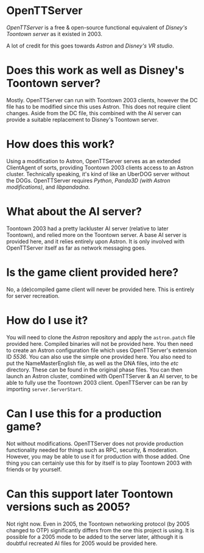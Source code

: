 OpenTTServer
============

_OpenTTServer_ is a free & open-source functional equivalent of _Disney's Toontown server_ as it existed in 2003.

A lot of credit for this goes towards _Astron_ and _Disney's VR studio_.

# Does this work as well as Disney's Toontown server?

Mostly. OpenTTServer can run with Toontown 2003 clients, however the DC file has to be modified since this uses Astron. This does not require client changes.
Aside from the DC file, this combined with the AI server can provide a suitable replacement to Disney's Toontown server.

# How does this work?

Using a modification to Astron, OpenTTServer serves as an extended ClientAgent of sorts, providing Toontown 2003 clients access to an Astron cluster.
Technically speaking, it's kind of like an UberDOG server without the DOGs.
OpenTTServer requires _Python_, _Panda3D (with Astron modifications)_, and _libpandadna_.

# What about the AI server?

Toontown 2003 had a pretty lackluster AI server (relative to later Toontown), and relied more on the Toontown server.
A base AI server is provided here, and it relies entirely upon Astron. It is only involved with OpenTTServer itself
as far as network messaging goes.

# Is the game client provided here?

No, a (de)compiled game client will never be provided here. This is entirely for server recreation.

# How do I use it?

You will need to clone the _Astron_ repository and apply the `astron.patch` file provided here. Compiled binaries will not be provided here.
You then need to create an Astron configuration file which uses OpenTTServer's extension ID _5536_. You can also use the simple one provided here.
You also need to put the NameMasterEnglish file, as well as the DNA files, into the _etc_ directory. These can be found in the original phase files.
You can then launch an Astron cluster, combined with OpenTTServer & an AI server, to be able to fully use the Toontown 2003 client.
OpenTTServer can be ran by importing `server.ServerStart`.

# Can I use this for a production game?

Not without modifications. OpenTTServer does not provide production functionality needed for things such as RPC, security, & moderation.
However, you may be able to use it for production with those added.
One thing you can certainly use this for by itself is to play Toontown 2003 with friends or by yourself.

# Can this support later Toontown versions such as 2005?

Not right now. Even in 2005, the Toontown networking protocol (by 2005 changed to OTP) significantly differs from the one this project is using.
It is possible for a 2005 mode to be added to the server later, although it is doubtful recreated AI files for 2005 would be provided here.